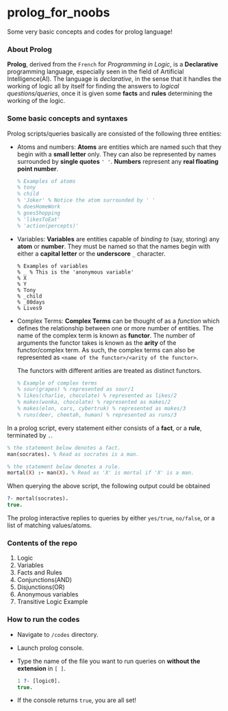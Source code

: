 # prolog_for_noobs
Some very basic concepts and codes for prolog language!

### About Prolog

**Prolog**, derived from the `French` for _Programming in Logic_, is a **Declarative** programming language, especially seen in the field of Artificial Intelligence(AI). The language is _declarative_, in the sense that it handles the working of logic all by itself for finding the answers to _logical questions/queries_, once it is given some **facts** and **rules** determining the working of the logic. 

### Some basic concepts and syntaxes

Prolog scripts/queries basically are consisted of the following three entities:

- Atoms and numbers: **Atoms** are entities which are named such that they begin with a **small letter** only. They can also be represented by names surrounded by **single quotes** `' '`. **Numbers** represent any **real floating point number**. 

  ```prolog
  % Examples of atoms
  % tony
  % child
  % 'Joker' % Notice the atom surrounded by ' '
  % doesHomeWork
  % goesShopping
  % 'likesToEat'
  % 'action(percepts)'
  ```

- Variables: **Variables** are entities capable of _binding to_ (say, storing) any **atom** or **number**. They must be named so that the names begin with either a **capital letter** or the **underscore** `_` character.

  ```
  % Examples of variables
  % _ % This is the 'anonymous variable'
  % X
  % Y
  % Tony
  % _child
  % _80days
  % Lives9
  ```

- Complex Terms: **Complex Terms** can be thought of as a _function_ which defines the relationship between one or more number of entities. The name of the complex term is known as **functor**. The number of arguments the functor takes is known as the **arity** of the functor/complex term. As such, the complex terms can also be represented as `<name of the functor>/<arity of the functor>`.

  The functors with different arities are treated as distinct functors.

  ```prolog
  % Example of complex terms
  % sour(grapes) % represented as sour/1
  % likes(charlie, chocolate) % represented as likes/2
  % makes(wonka, chocolate) % represented as makes/2
  % makes(elon, cars, cybertruk) % represented as makes/3
  % runs(deer, cheetah, human) % represented as runs/3
  ```

In a prolog script, every statement either consists of a **fact**, or a **rule**, terminated by `.`.

```prolog
% the statement below denotes a fact.
man(socrates). % Read as socrates is a man.

% the statement below denotes a rule.
mortal(X) :- man(X). % Read as 'X' is mortal if 'X' is a man.
```

When querying the above script, the following output could be obtained

```prolog
?- mortal(socrates).
true.
```

The prolog interactive replies to queries by either `yes/true`, `no/false`, or a list of matching values/atoms.

### Contents of the repo

1. Logic
2. Variables
3. Facts and Rules
4. Conjunctions(AND)
5. Disjunctions(OR)
6. Anonymous variables
7. Transitive Logic Example

### How to run the codes

- Navigate to `/codes` directory.

- Launch prolog console.

- Type the name of the file you want to run queries on **without the extension** in `[ ]`.

  ```prolog
  1 ?- [logic0].
  true.
  ```

- If the console returns `true`, you are all set!
